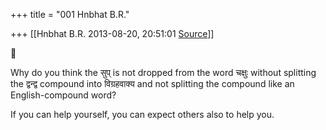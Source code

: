 +++
title = "001 Hnbhat B.R."

+++
[[Hnbhat B.R.	2013-08-20, 20:51:01 [Source](https://groups.google.com/g/samskrita/c/B1P3tb1g_uE)]]





Why do you think the सुप् is not dropped from the word चक्षुः without splitting the द्वन्द्व compound into विग्रहवाक्य and not splitting the compound like an English-compound word?

  

If you can help yourself, you can expect others also to help you.

  

  



